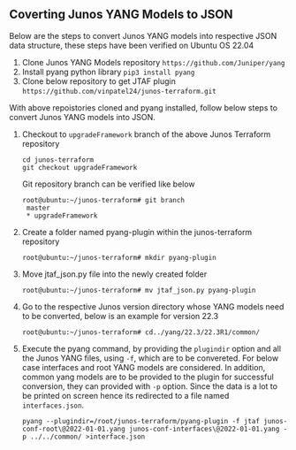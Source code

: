 ## Coverting Junos YANG Models to JSON

Below are the steps to convert Junos YANG models into respective JSON data structure, these steps have been verified on Ubuntu OS 22.04

1. Clone Junos YANG Models repository
      `https://github.com/Juniper/yang`
2. Install pyang python library
      `pip3 install pyang`
3. Clone below repository to get JTAF plugin
      `https://github.com/vinpatel24/junos-terraform.git`

With above repoistories cloned and pyang installed, follow below steps to convert Junos YANG models into JSON.

1. Checkout to `upgradeFramework` branch of the above Junos Terraform repository
    ```
    cd junos-terraform
    git checkout upgradeFramework
    ```
    Git repository branch can be verified like below
     ```
     root@ubuntu:~/junos-terraform# git branch
      master
      * upgradeFramework
     ```
3. Create a folder named pyang-plugin within the junos-terraform repository
    ```
    root@ubuntu:~/junos-terraform# mkdir pyang-plugin
    ```
4. Move jtaf_json.py file into the newly created folder
    ```
    root@ubuntu:~/junos-terraform# mv jtaf_json.py pyang-plugin
    ```
5. Go to the respective Junos version directory whose YANG models need to be converted, below is an example for version 22.3
    ```
    root@ubuntu:~/junos-terraform# cd../yang/22.3/22.3R1/common/
    ```
6. Execute the pyang command, by providing the `plugindir` option and all the Junos YANG files, using `-f`, which are to be convereted. For below case interfaces and root YANG models are considered.
   In addition, common yang models are to be provided to the plugin for successful conversion, they can provided with `-p` option. Since the data is a lot to be printed on screen hence its
   redirected to a file named `interfaces.json`.
   ```
   pyang --plugindir=/root/junos-terraform/pyang-plugin -f jtaf junos-conf-root\@2022-01-01.yang junos-conf-interfaces\@2022-01-01.yang -p ../../common/ >interface.json
   ```
   
